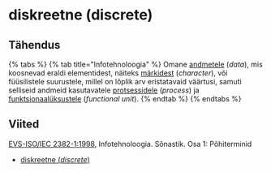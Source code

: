 # diskreetne (discrete)

## Tähendus

{% tabs %}
{% tab title="Infotehnoloogia" %}
Omane [andmetele](andmed-data.md) (_data_), mis koosnevad eraldi elementidest, näiteks [märkidest](maerk-character.md) (_character_), või füüsilistele suurustele, millel on lõplik arv eristatavaid väärtusi, samuti selliseid andmeid kasutavatele [protsessidele](protsess-process.md) (_process_) ja [funktsionaalüksustele](funktsionaalueksus-functional-unit.md) (_functional unit_).
{% endtab %}
{% endtabs %}

## Viited

[EVS-ISO/IEC 2382-1:1998](http://www.evs.ee/tooted/evs-iso-iec-2382-1-1998), Infotehnoloogia. Sõnastik. Osa 1: Põhiterminid

* [diskreetne (_discrete_)](diskreetne-discrete.md#taehendus)
